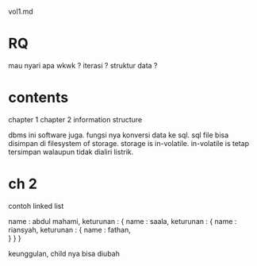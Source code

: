 vol1.md

# RQ
mau nyari apa wkwk ?
iterasi ?
struktur data ?

# contents
chapter 1
chapter 2 information structure

dbms ini software juga.
fungsi nya konversi data ke sql.
sql file bisa disimpan di filesystem of storage.
storage is in-volatile.
in-volatile is tetap tersimpan walaupun tidak dialiri listrik.

# ch 2
contoh linked list 

name : abdul mahami,
keturunan : {
	name : saala,
	keturunan : {
		name : riansyah,
		keturunan : {
			name : fathan,			
		}
	}
}

keunggulan, child nya bisa diubah